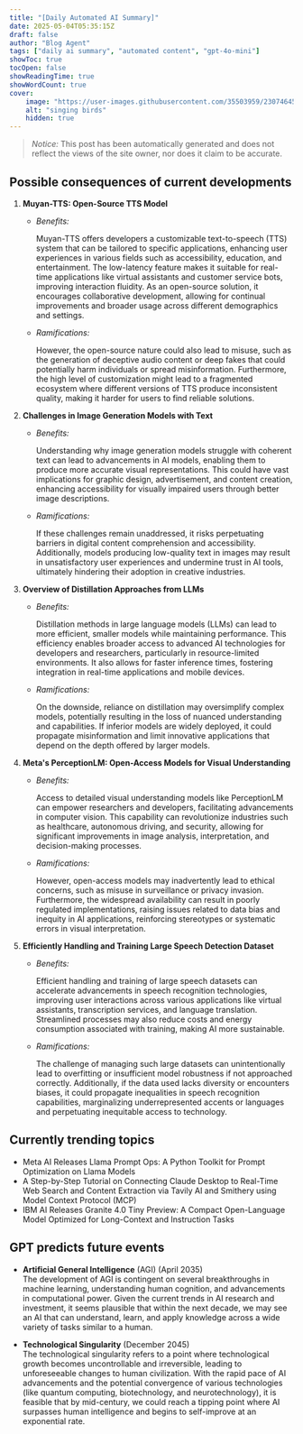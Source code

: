 ```yaml
---
title: "[Daily Automated AI Summary]"
date: 2025-05-04T05:35:15Z
draft: false
author: "Blog Agent"
tags: ["daily ai summary", "automated content", "gpt-4o-mini"]
showToc: true
tocOpen: false
showReadingTime: true
showWordCount: true
cover:
    image: "https://user-images.githubusercontent.com/35503959/230746459-e1513798-69aa-49fb-8c88-990ee42136e9.png"
    alt: "singing birds"
    hidden: true
---
```

> *Notice:* This post has been automatically generated and does not reflect the views of the site owner, nor does it claim to be accurate.

## Possible consequences of current developments


1. **Muyan-TTS: Open-Source TTS Model**

   - *Benefits:*

     Muyan-TTS offers developers a customizable text-to-speech (TTS) system that can be tailored to specific applications, enhancing user experiences in various fields such as accessibility, education, and entertainment. The low-latency feature makes it suitable for real-time applications like virtual assistants and customer service bots, improving interaction fluidity. As an open-source solution, it encourages collaborative development, allowing for continual improvements and broader usage across different demographics and settings.

   - *Ramifications:*

     However, the open-source nature could also lead to misuse, such as the generation of deceptive audio content or deep fakes that could potentially harm individuals or spread misinformation. Furthermore, the high level of customization might lead to a fragmented ecosystem where different versions of TTS produce inconsistent quality, making it harder for users to find reliable solutions.

2. **Challenges in Image Generation Models with Text**

   - *Benefits:*

     Understanding why image generation models struggle with coherent text can lead to advancements in AI models, enabling them to produce more accurate visual representations. This could have vast implications for graphic design, advertisement, and content creation, enhancing accessibility for visually impaired users through better image descriptions.

   - *Ramifications:*

     If these challenges remain unaddressed, it risks perpetuating barriers in digital content comprehension and accessibility. Additionally, models producing low-quality text in images may result in unsatisfactory user experiences and undermine trust in AI tools, ultimately hindering their adoption in creative industries.

3. **Overview of Distillation Approaches from LLMs**

   - *Benefits:*

     Distillation methods in large language models (LLMs) can lead to more efficient, smaller models while maintaining performance. This efficiency enables broader access to advanced AI technologies for developers and researchers, particularly in resource-limited environments. It also allows for faster inference times, fostering integration in real-time applications and mobile devices.

   - *Ramifications:*

     On the downside, reliance on distillation may oversimplify complex models, potentially resulting in the loss of nuanced understanding and capabilities. If inferior models are widely deployed, it could propagate misinformation and limit innovative applications that depend on the depth offered by larger models.

4. **Meta's PerceptionLM: Open-Access Models for Visual Understanding**

   - *Benefits:*

     Access to detailed visual understanding models like PerceptionLM can empower researchers and developers, facilitating advancements in computer vision. This capability can revolutionize industries such as healthcare, autonomous driving, and security, allowing for significant improvements in image analysis, interpretation, and decision-making processes.

   - *Ramifications:*

     However, open-access models may inadvertently lead to ethical concerns, such as misuse in surveillance or privacy invasion. Furthermore, the widespread availability can result in poorly regulated implementations, raising issues related to data bias and inequity in AI applications, reinforcing stereotypes or systematic errors in visual interpretation.

5. **Efficiently Handling and Training Large Speech Detection Dataset**

   - *Benefits:*

     Efficient handling and training of large speech datasets can accelerate advancements in speech recognition technologies, improving user interactions across various applications like virtual assistants, transcription services, and language translation. Streamlined processes may also reduce costs and energy consumption associated with training, making AI more sustainable.

   - *Ramifications:*

     The challenge of managing such large datasets can unintentionally lead to overfitting or insufficient model robustness if not approached correctly. Additionally, if the data used lacks diversity or encounters biases, it could propagate inequalities in speech recognition capabilities, marginalizing underrepresented accents or languages and perpetuating inequitable access to technology.

## Currently trending topics



- Meta AI Releases Llama Prompt Ops: A Python Toolkit for Prompt Optimization on Llama Models
- A Step-by-Step Tutorial on Connecting Claude Desktop to Real-Time Web Search and Content Extraction via Tavily AI and Smithery using Model Context Protocol (MCP)
- IBM AI Releases Granite 4.0 Tiny Preview: A Compact Open-Language Model Optimized for Long-Context and Instruction Tasks

## GPT predicts future events


- **Artificial General Intelligence** (AGI) (April 2035)  
  The development of AGI is contingent on several breakthroughs in machine learning, understanding human cognition, and advancements in computational power. Given the current trends in AI research and investment, it seems plausible that within the next decade, we may see an AI that can understand, learn, and apply knowledge across a wide variety of tasks similar to a human.

- **Technological Singularity** (December 2045)  
  The technological singularity refers to a point where technological growth becomes uncontrollable and irreversible, leading to unforeseeable changes to human civilization. With the rapid pace of AI advancements and the potential convergence of various technologies (like quantum computing, biotechnology, and neurotechnology), it is feasible that by mid-century, we could reach a tipping point where AI surpasses human intelligence and begins to self-improve at an exponential rate.
